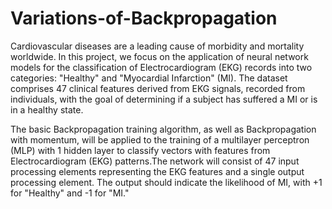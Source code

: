 # Variations-of-Backpropagation
Cardiovascular diseases are a leading cause of morbidity and mortality worldwide. In this project, we focus on the application of neural network models for the classification of Electrocardiogram (EKG) records into two categories: "Healthy" and "Myocardial Infarction" (MI). The dataset comprises 47 clinical features derived from EKG signals, recorded from individuals, with the goal of determining if a subject has suffered a MI or is in a healthy state.

The basic Backpropagation training algorithm, as well as Backpropagation with momentum, will be applied to the training of a multilayer perceptron (MLP) with 1 hidden layer to classify vectors with features from Electrocardiogram (EKG) patterns.The network will consist of 47 input processing elements representing the EKG features and a single output processing element. The output should indicate the likelihood of MI, with +1 for "Healthy" and -1 for "MI."
